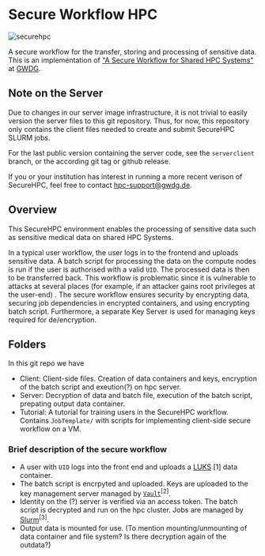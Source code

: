 # Secure Workflow HPC

![securehpc](https://pad.gwdg.de/uploads/5807c926-caf1-4381-96bc-647daa073187.png)<!--(./secure_submission_neu.png)-->

A secure workflow for the transfer, storing and processing of sensitive data. This is an implementation of ["A Secure Workflow for Shared HPC Systems"](https://ieeexplore.ieee.org/abstract/document/9826008/references#references) at [GWDG](https://gwdg.de/). 

## Note on the Server

Due to changes in our server image infrastructure, it is not trivial to easily version the server files to this git repository. Thus, for now, this repository only contains the client files needed to create and submit SecureHPC SLURM jobs.

For the last public version containing the server code, see the `serverclient` branch, or the according git tag or github release.

If you or your institution has interest in running a more recent verison of SecureHPC, feel free to contact [hpc-support@gwdg.de](mailto:hpc-support@gwdg.de).

## Overview
This SecureHPC environment enables the processing of sensitive data such as sensitive medical data on shared HPC Systems. 
    
In a typical user workflow, the user logs in to the frontend and uploads sensitive data. A batch script for processing the data on the compute nodes is run if the user is authorised with a valid `UID`. The processed data is then to be transferred back. This workflow is problematic since it is vulnerable to attacks at several places (for example, if an attacker gains root privileges at the user-end) . The secure workflow ensures security by encrypting data, securing job dependencies in encrypted containers, and using encrypting batch script. Furthermore, a separate Key Server is used for managing keys required for de/encryption. 

## Folders

In this git repo we have
* Client: Client-side files. Creation of data containers and keys, encryption of the batch script and exeution(?) on hpc server.
* Server: Decryption of data and batch file, execution of the batch script, prepating output data container.
* Tutorial: A tutorial for training users in the SecureHPC workflow. Contains `JobTemplate/` with scripts for implementing client-side secure workflow on a VM. 

### Brief description of the secure workflow
- A user with `UID` logs into the front end and uploads a [LUKS]() [1] data container. 
- The batch script is encrpyted and uploaded. Keys are uploaded to the key management server managed by [`Vault`]()<sup>[2]</sup>.
- Identity on the (?) server is verified via an access token. The batch script is decrypted and run on the hpc cluster. Jobs are managed by [Slurm]()<sup>[3]</sup>.
- Output data is mounted for use. (To mention mounting/unmounting of data container and file system? Is there decryption again of the outdata?) 
<!--
It is assumed that the local system of the user and the image server are secure. -->

